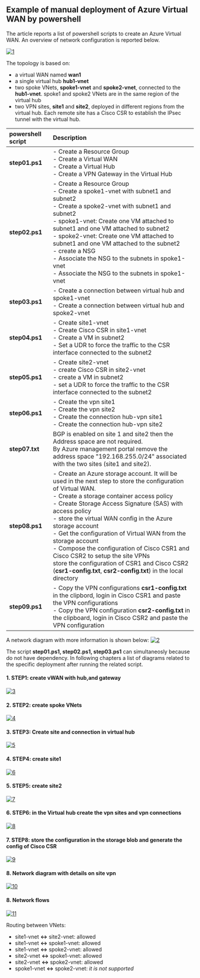 <properties
pageTitle= 'Configuration of Azure Virtual WAN by powershell'
description= "Cnfiguration of Azure Virtual WAN by powershell"
documentationcenter: na
services=""
documentationCenter="na"
authors="fabferri"
manager=""
editor=""/>

<tags
   ms.service="configuration-Example-Azure"
   ms.devlang="na"
   ms.topic="article"
   ms.tgt_pltfrm="na"
   ms.workload="na"
   ms.date="14/01/2019"
   ms.author="fabferri" />

## Example of manual deployment of Azure Virtual WAN by powershell

The article reports a list of powershell scripts to create an Azure Virtual WAN. An overview of network configuration is reported below.

[![1]][1]

The topology is based on:
* a virtual WAN named **wan1**
* a single virtual hub **hub1-vnet**
* two spoke VNets, **spoke1-vnet** and **spoke2-vnet**, connected to the **hub1-vnet**. spoke1 and spoke2 VNets are in the same region of the virtual hub
* two VPN sites, **site1** and **site2**, deployed in different regions from the virtual hub. Each remote site has a Cisco CSR to establish the IPsec tunnel with the virtual hub.



| powershell script | Description                    |
| :---------------- | :----------------------------- |
|  **step01.ps1**   | - Create a Resource Group<br>- Create a Virtual WAN<br>- Create a Virtual Hub<br>- Create a VPN Gateway in the Virtual Hub   |
|  **step02.ps1**   | - Create a Resource Group<br>- Create a spoke1-vnet with subnet1 and subnet2<br> - Create a spoke2-vnet with subnet1 and subnet2<br> - spoke1-vnet: Create one VM attached to subnet1 and one VM attached to subnet2<br> - spoke2-vnet: Create one VM attached to subnet1 and one VM attached to the subnet2<br>- create a NSG<br> - Associate the NSG to the subnets in spoke1-vnet<br> - Associate the NSG to the subnets in spoke1-vnet|
|  **step03.ps1**   | - Create a connection between virtual hub and spoke1-vnet<br>- Create a connection between virtual hub and spoke2-vnet  |
|  **step04.ps1**   | - Create site1-vnet<br>- Create Cisco CSR in site1-vnet<br>- Create a VM in subnet2<br>- Set a UDR to force the traffic to the CSR interface connected to the subnet2 |
|  **step05.ps1**   | - Create site2-vnet<br>- create Cisco CSR in site2-vnet<br>- create a VM in subnet2<br>- set a UDR to force the traffic to the CSR interface connected to the subnet2 |
|  **step06.ps1**   | - Create the vpn site1<br>- Create the vpn site2<br>- Create the connection hub-vpn site1<br>- Create the connection hub-vpn site2 |
|  **step07.txt**   | BGP is enabled on site 1 and site2 then the Address space are not required.<br> By Azure management portal remove the address space "192.168.255.0/24" associated with the two sites (site1 and site2). |
|  **step08.ps1**   | - Create an Azure storage account. It will be used in the next step to store the configuration of Virtual WAN.<br> - Create a storage container access policy<br>- Create Storage Access Signature (SAS) with access policy<br>- store the virtual WAN config in the Azure storage account<br>- Get the configuration of Virtual WAN from the storage account<br>- Compose the configuration of Cisco CSR1 and Cisco CSR2 to setup the site VPNs<br> store the configuration of CSR1 and Cisco CSR2 (**csr1-config.txt**, **csr2-config.txt**) in the local directory |
|  **step09.ps1**   |- Copy the VPN configurations **csr1-config.txt** in the clipbord, login in Cisco CSR1 and paste the VPN configurations <br>- Copy the VPN configuration **csr2-config.txt** in the clipboard, login in Cisco CSR2 and paste the VPN configuration|


A network diagram with more information is shown below:
[![2]][2]

The script **step01.ps1, step02.ps1, step03.ps1** can simultaneosly because do not have dependency.
In following chapters a list of diagrams related to the specific deployment after running the related script. 

#### <a name="vWAN"></a>1. STEP1: create vWAN with hub,and gateway
[![3]][3]

#### <a name="vWAN"></a>2. STEP2: create spoke VNets
[![4]][4]

#### <a name="vWAN"></a>3. STEP3: Create site and connection in virtual hub
[![5]][5]

#### <a name="vWAN"></a>4. STEP4: create site1
[![6]][6]

#### <a name="vWAN"></a>5. STEP5: create site2
[![7]][7]


#### <a name="vWAN"></a>6. STEP6: in the Virtual hub create the vpn sites and vpn connections
[![8]][8]

#### <a name="vWAN"></a>7. STEP8: store the configuration in the storage blob and generate the config of Cisco CSR
[![9]][9]

#### <a name="vWAN"></a>8. Network diagram with details on site vpn
[![10]][10]

#### <a name="vWAN"></a>8. Network flows
[![11]][11]

Routing between VNets:

* site1-vnet **<->** site2-vnet: allowed
* site1-vnet **<->** spoke1-vnet: allowed
* site1-vnet **<->** spoke2-vnet: allowed
* site2-vnet **<->** spoke1-vnet: allowed
* site2-vnet **<->** spoke2-vnet: allowed
* spoke1-vnet **<->** spoke2-vnet: *it is not supported*


<!--Image References-->

[1]: ./media/network-overview.png "network overview"
[2]: ./media/network-diagram.png "network diagram"
[3]: ./media/step1.png "network diagram step1"
[4]: ./media/step2.png "network diagram step2"
[5]: ./media/step3.png "network diagram step3"
[6]: ./media/step4.png "network diagram step4"
[7]: ./media/step5.png "network diagram step5"
[8]: ./media/step6.png "network diagram step6"
[9]: ./media/step8-A.png "network diagram step8"
[10]: ./media/step8-B.png "network diagram step8"
[11]: ./media/flows.png "network flows"

<!--Link References-->

